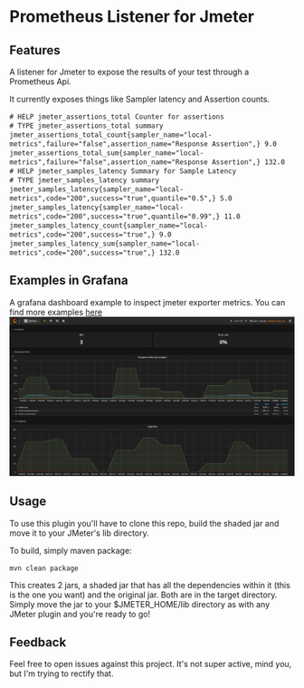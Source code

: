 # Prometheus Listener for Jmeter

## Features
A listener for Jmeter to expose the results of your test through a Prometheus Api.

It currently exposes things like Sampler latency and Assertion counts. 

```
# HELP jmeter_assertions_total Counter for assertions
# TYPE jmeter_assertions_total summary
jmeter_assertions_total_count{sampler_name="local-metrics",failure="false",assertion_name="Response Assertion",} 9.0
jmeter_assertions_total_sum{sampler_name="local-metrics",failure="false",assertion_name="Response Assertion",} 132.0
# HELP jmeter_samples_latency Summary for Sample Latency
# TYPE jmeter_samples_latency summary
jmeter_samples_latency{sampler_name="local-metrics",code="200",success="true",quantile="0.5",} 5.0
jmeter_samples_latency{sampler_name="local-metrics",code="200",success="true",quantile="0.99",} 11.0
jmeter_samples_latency_count{sampler_name="local-metrics",code="200",success="true",} 9.0
jmeter_samples_latency_sum{sampler_name="local-metrics",code="200",success="true",} 132.0
```

## Examples in Grafana
A grafana dashboard example to inspect jmeter exporter metrics. You can find more examples [here](https://github.com/johrstrom/jmeter-prometheus-plugin/tree/master/dashboard)
![JMeter dashboard](/dashboard/JMeter_screen.png?raw=true "JMeter dashboard")

## Usage

To use this plugin you'll have to clone this repo, build the shaded jar and move it to your JMeter's lib directory.

To build, simply maven package:
```
mvn clean package
```
This creates 2 jars, a shaded jar that has all the dependencies within it (this is the one you want) and the original jar. Both are in the target directory.  Simply move the jar to your $JMETER_HOME/lib directory as with any JMeter plugin and you're ready to go!

## Feedback

Feel free to open issues against this project.  It's not super active, mind you, but I'm trying to rectify that.
